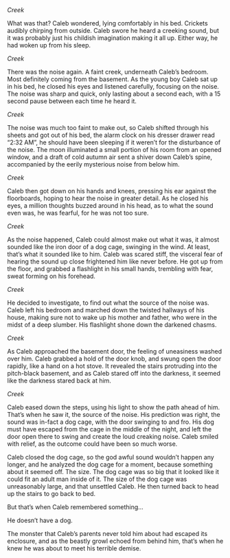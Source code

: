 *Creek*

What was that? Caleb wondered, lying comfortably in his bed. Crickets audibly chirping from outside. Caleb swore he heard a creeking sound, but it was probably just his childish imagination making it all up. Either way, he had woken up from his sleep.

*Creek*

There was the noise again. 
A faint creek, underneath Caleb’s bedroom. Most definitely coming from the basement. As the young boy Caleb sat up in his bed, he closed his eyes and listened carefully, focusing on the noise. The noise was sharp and quick, only lasting about a second each, with a 15 second pause between each time he heard it. 

*Creek*

The noise was much too faint to make out, so Caleb shifted through his sheets and got out of his bed, the alarm clock on his dresser drawer read “2:32 AM”, he should have been sleeping if it weren’t for the disturbance of the noise. The moon illuminated a small portion of his room from an opened window, and a draft of cold autumn air sent a shiver down Caleb’s spine, accompanied by the eerily mysterious noise from below him. 

*Creek*

Caleb then got down on his hands and knees, pressing his ear against the floorboards, hoping to hear the noise in greater detail. As he closed his eyes, a million thoughts buzzed around in his head, as to what the sound even was, he was fearful, for he was not too sure. 

*Creek* 

As the noise happened, Caleb could almost make out what it was, it almost sounded like the iron door of a dog cage, swinging in the wind. At least, that’s what it sounded like to him. Caleb was scared stiff, the visceral fear of hearing the sound up close frightened him like never before. He got up from the floor, and grabbed a flashlight in his small hands, trembling with fear, sweat forming on his forehead. 

*Creek*

He decided to investigate, to find out what the source of the noise was. Caleb left his bedroom and marched down the twisted hallways of his house, making sure not to wake up his mother and father, who were in the midst of a deep slumber. His flashlight shone down the darkened chasms. 

*Creek*

As Caleb approached the basement door, the feeling of uneasiness washed over him. Caleb grabbed a hold of the door knob, and swung open the door rapidly, like a hand on a hot stove. It revealed the stairs protruding into the pitch-black basement, and as Caleb stared off into the darkness, it seemed like the darkness stared back at him.

*Creek*

Caleb eased down the steps, using his light to show the path ahead of him. That’s when he saw it, the source of the noise. His prediction was right, the sound was in-fact a dog cage, with the door swinging to and fro. His dog must have escaped from the cage in the middle of the night, and left the door open there to swing and create the loud creaking noise. Caleb smiled with relief, as the outcome could have been so much worse. 

Caleb closed the dog cage, so the god awful sound wouldn’t happen any longer, and he analyzed the dog cage for a moment, because something about it seemed off. The size. The dog cage was so big that it looked like it could fit an adult man inside of it. The size of the dog cage was unreasonably large, and that unsettled Caleb. He then turned back to head up the stairs to go back to bed. 

But that’s when Caleb remembered something… 

He doesn’t have a dog. 

The monster that Caleb’s parents never told him about had escaped its enclosure, and as the beastly growl echoed from behind him, that’s when he knew he was about to meet his terrible demise.